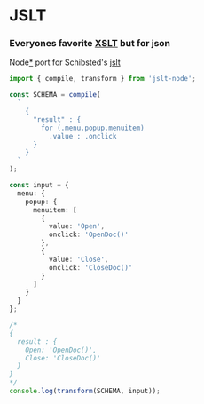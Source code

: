# JSLT

### Everyones favorite [XSLT](https://www.w3schools.com/xml/xsl_intro.asp) but for json

Node[\*](https://crates.io/crates/jslt) port for Schibsted's [jslt](https://github.com/schibsted/jslt#jslt)

```typescript
import { compile, transform } from 'jslt-node';

const SCHEMA = compile(
  `
    {
      "result" : {
        for (.menu.popup.menuitem)
          .value : .onclick
      }
    }
  `
);

const input = {
  menu: {
    popup: {
      menuitem: [
        {
          value: 'Open',
          onclick: 'OpenDoc()'
        },
        {
          value: 'Close',
          onclick: 'CloseDoc()'
        }
      ]
    }
  }
};

/*
{
  result : {
    Open: 'OpenDoc()',
    Close: 'CloseDoc()'
  }
}
*/
console.log(transform(SCHEMA, input));
```
